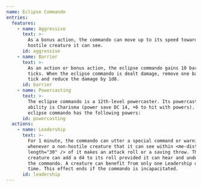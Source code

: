 ```yaml
---
name: Eclipse Commando
entries:
  features:
    - name: Aggressive
      text: >-
        As a bonus action, the commando can move up to its speed toward a
        hostile creature it can see.
      id: aggressive
    - name: Barrier
      text: >-
        As an action or bonus action, the eclipse commando gains 10 barrier
        ticks. When the eclipse commando is dealt damage, remove one barrier
        tick and reduce the damage by 1d8.
      id: barrier
    - name: Powercasting
      text: >-
        The eclipse commando is a 12th-level powercaster. Its powercasting
        ability is Charisma (power save DC 14, +6 to hit with powers). The
        eclipse commando has the following powers:
      id: powercasting
  actions:
    - name: Leadership
      text: >-
        For 1 minute, the commando can utter a special command or warning
        whenever a non-hostile creature that it can see within <me-distance
        length="30" /> of it makes an attack roll or a saving throw. The
        creature can add a d4 to its roll provided it can hear and understand
        the commando. A creature can benefit from only one Leadership die at a
        time. This effect ends if the commando is incapacitated.
      id: leadership
---
```

